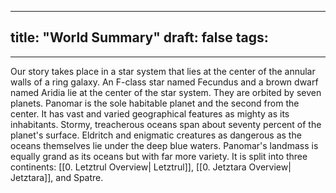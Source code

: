 
---
title: "World Summary"
draft: false
tags:
  - 
---


Our story takes place in a star system that lies at the center of the annular walls of a ring galaxy. An F-class star named Fecundus and a brown dwarf named Aridia lie at the center of the star system. They are orbited by seven planets. Panomar is the sole habitable planet and the second from the center. It has vast and varied geographical features as mighty as its inhabitants. Stormy, treacherous oceans span about seventy percent of the planet's surface. Eldritch and enigmatic creatures as dangerous as the oceans themselves lie under the deep blue waters. Panomar's landmass is equally grand as its oceans but with far more variety. It is split into three continents: [[0. Letztrul Overview| Letztrul]], [[0. Jetztara Overview| Jetztara]], and Spatre.